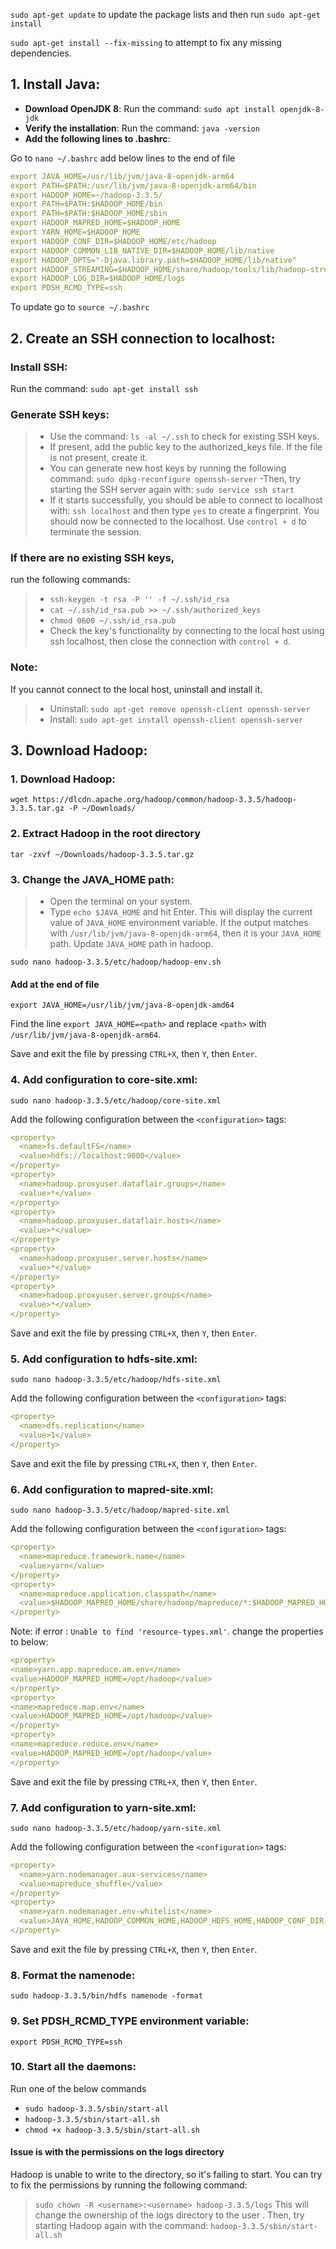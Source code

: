 `sudo apt-get update` to update the package lists and then run `sudo apt-get install`

`sudo apt-get install --fix-missing` to attempt to fix any missing dependencies.

## 1. Install Java:
* **Download OpenJDK 8**: Run the command: `sudo apt install openjdk-8-jdk`
* **Verify the installation**: Run the command: `java -version`
* **Add the following lines to .bashrc**:

Go to `nano ~/.bashrc`
add below lines to the end of file
```yaml
export JAVA_HOME=/usr/lib/jvm/java-8-openjdk-arm64
export PATH=$PATH:/usr/lib/jvm/java-8-openjdk-arm64/bin
export HADOOP_HOME=~/hadoop-3.3.5/
export PATH=$PATH:$HADOOP_HOME/bin
export PATH=$PATH:$HADOOP_HOME/sbin
export HADOOP_MAPRED_HOME=$HADOOP_HOME
export YARN_HOME=$HADOOP_HOME
export HADOOP_CONF_DIR=$HADOOP_HOME/etc/hadoop
export HADOOP_COMMON_LIB_NATIVE_DIR=$HADOOP_HOME/lib/native
export HADOOP_OPTS="-Djava.library.path=$HADOOP_HOME/lib/native"
export HADOOP_STREAMING=$HADOOP_HOME/share/hadoop/tools/lib/hadoop-streaming-3.3.5.jar
export HADOOP_LOG_DIR=$HADOOP_HOME/logs
export PDSH_RCMD_TYPE=ssh
```

To update go to `source ~/.bashrc`
## 2. Create an SSH connection to localhost:
### Install SSH: 
Run the command: `sudo apt-get install ssh`
### Generate SSH keys:
>- Use the command: `ls -al ~/.ssh` to check for existing SSH keys.
>- If present, add the public key to the authorized_keys file. If the file is not present, create it.
>- You can generate new host keys by running the following command: `sudo dpkg-reconfigure openssh-server`
>-Then, try starting the SSH server again with: `sudo service ssh start`
>- If it starts successfully, you should be able to connect to localhost with: `ssh localhost` and then type `yes` to create a fingerprint.
  You should now be connected to the localhost.
  Use `control + d` to terminate the session.
### If there are no existing SSH keys, 
run the following commands:
>- `ssh-keygen -t rsa -P '' -f ~/.ssh/id_rsa`
>- `cat ~/.ssh/id_rsa.pub >> ~/.ssh/authorized_keys`
>- `chmod 0600 ~/.ssh/id_rsa.pub`
>- Check the key's functionality by connecting to the local host using ssh localhost, then close the connection with `control + d`.
### Note:
If you cannot connect to the local host, uninstall and install it.
>- Uninstall: `sudo apt-get remove openssh-client openssh-server`
>- Install: `sudo apt-get install openssh-client openssh-server`
## 3. Download Hadoop:
### 1. Download Hadoop:
`wget https://dlcdn.apache.org/hadoop/common/hadoop-3.3.5/hadoop-3.3.5.tar.gz -P ~/Downloads/`
### 2.  Extract Hadoop in the root directory
`tar -zxvf ~/Downloads/hadoop-3.3.5.tar.gz`

### 3. Change the JAVA_HOME path:
>* Open the terminal on your system.
>* Type `echo $JAVA_HOME` and hit Enter. This will display the current value of `JAVA_HOME` environment variable.
> If the output matches with `/usr/lib/jvm/java-8-openjdk-arm64`, then it is your `JAVA_HOME` path. 
Update `JAVA_HOME` path in hadoop. 

`sudo nano hadoop-3.3.5/etc/hadoop/hadoop-env.sh`

#### Add at the end of file
`export JAVA_HOME=/usr/lib/jvm/java-8-openjdk-amd64`

Find the line `export JAVA_HOME=<path>` and replace `<path>` with `/usr/lib/jvm/java-8-openjdk-arm64`.

Save and exit the file by pressing `CTRL+X`, then `Y`, then `Enter`.
### 4. Add configuration to core-site.xml:

`sudo nano hadoop-3.3.5/etc/hadoop/core-site.xml`

Add the following configuration between the `<configuration>` tags:
  ```yaml
  <property>
    <name>fs.defaultFS</name>
    <value>hdfs://localhost:9000</value>
</property>
<property>
    <name>hadoop.proxyuser.dataflair.groups</name>
    <value>*</value>
</property>
<property>
    <name>hadoop.proxyuser.dataflair.hosts</name>
    <value>*</value>
</property>
<property>
    <name>hadoop.proxyuser.server.hosts</name>
    <value>*</value>
</property>
<property>
    <name>hadoop.proxyuser.server.groups</name>
    <value>*</value>
</property>

  ```

Save and exit the file by pressing `CTRL+X`, then `Y`, then `Enter`.

### 5. Add configuration to hdfs-site.xml:
`sudo nano hadoop-3.3.5/etc/hadoop/hdfs-site.xml`

Add the following configuration between the `<configuration>` tags:
  ``` yaml
<property>
    <name>dfs.replication</name>
    <value>1</value>
</property>

  ```
Save and exit the file by pressing `CTRL+X`, then `Y`, then `Enter`.
### 6. Add configuration to mapred-site.xml:
`sudo nano hadoop-3.3.5/etc/hadoop/mapred-site.xml`

Add the following configuration between the `<configuration>` tags:
  ``` yaml
<property>
    <name>mapreduce.framework.name</name>
    <value>yarn</value>
</property>
<property>
    <name>mapreduce.application.classpath</name>
    <value>$HADOOP_MAPRED_HOME/share/hadoop/mapreduce/*:$HADOOP_MAPRED_HOME/share/hadoop/mapreduce/lib/*</value>
</property>

  ```
  Note: if error : `Unable to find 'resource-types.xml'`. change the properties to below:
```yaml
<property>
<name>yarn.app.mapreduce.am.env</name>
<value>HADOOP_MAPRED_HOME=/opt/hadoop</value>
</property>
<property>
<name>mapreduce.map.env</name>
<value>HADOOP_MAPRED_HOME=/opt/hadoop</value>
</property>
<property>
<name>mapreduce.reduce.env</name>
<value>HADOOP_MAPRED_HOME=/opt/hadoop</value>
</property>
```
Save and exit the file by pressing `CTRL+X`, then `Y`, then `Enter`.

### 7. Add configuration to yarn-site.xml:
`sudo nano hadoop-3.3.5/etc/hadoop/yarn-site.xml`

Add the following configuration between the `<configuration>` tags:
  ``` yaml
<property>
    <name>yarn.nodemanager.aux-services</name>
    <value>mapreduce_shuffle</value>
</property>
<property>
    <name>yarn.nodemanager.env-whitelist</name>
    <value>JAVA_HOME,HADOOP_COMMON_HOME,HADOOP_HDFS_HOME,HADOOP_CONF_DIR,CLASSPATH_PREPEND_DISTCACHE,HADOOP_YARN_HOME,HADOOP_MAPRED_HOME</value>
</property>

  ```
Save and exit the file by pressing `CTRL+X`, then `Y`, then `Enter`.

### 8. Format the namenode:
`sudo hadoop-3.3.5/bin/hdfs namenode -format`

### 9. Set PDSH_RCMD_TYPE environment variable:
`export PDSH_RCMD_TYPE=ssh`

### 10. Start all the daemons:
Run one of the below commands
* `sudo hadoop-3.3.5/sbin/start-all`
* `hadoop-3.3.5/sbin/start-all.sh`
* `chmod +x hadoop-3.3.5/sbin/start-all.sh`

#### Issue is with the permissions on the logs directory
Hadoop is unable to write to the directory, so it's failing to start. You can try to fix the permissions by running the following command:
> `sudo chown -R <username>:<username> hadoop-3.3.5/logs`
This will change the ownership of the logs directory to the user <username>. Then, try starting Hadoop again with the command:
> `hadoop-3.3.5/sbin/start-all.sh`
